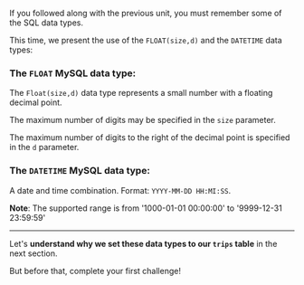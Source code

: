 If you followed along with the previous unit, you must remember some of the SQL data types. 

This time, we present the use of the `FLOAT(size,d)` and the `DATETIME` data types:

### The `FLOAT` MySQL data type: 

The `Float(size,d)` data type represents a small number with a floating decimal point.

The maximum number of digits may be specified in the `size` parameter. 

The maximum number of digits to the right of the decimal point is specified in the `d` parameter.

### The `DATETIME` MySQL data type:

A date and time combination. Format: `YYYY-MM-DD HH:MI:SS`.

__Note__: The supported range is from '1000-01-01 00:00:00' to '9999-12-31 23:59:59'

---

Let's __understand why we set these data types to our `trips` table__ in the next section.

But before that, complete your first challenge!